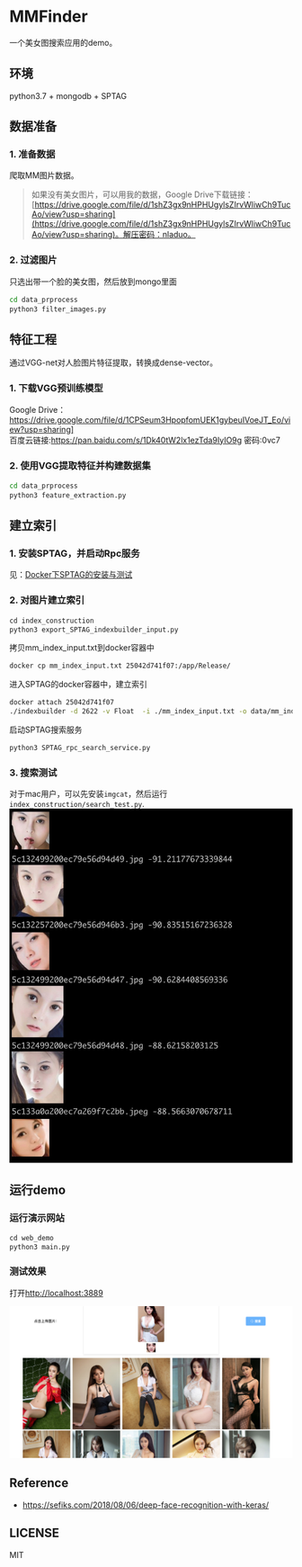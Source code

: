 # MMFinder
一个美女图搜索应用的demo。

## 环境
python3.7 + mongodb + SPTAG

## 数据准备
### 1. 准备数据
爬取MM图片数据。
> 如果没有美女图片，可以用我的数据，Google Drive下载链接：[https://drive.google.com/file/d/1shZ3gx9nHPHUgylsZIrvWliwCh9TucAo/view?usp=sharing](https://drive.google.com/file/d/1shZ3gx9nHPHUgylsZIrvWliwCh9TucAo/view?usp=sharing)。解压密码：nladuo。

### 2. 过滤图片
只选出带一个脸的美女图，然后放到mongo里面
```bash
cd data_prprocess
python3 filter_images.py
```

## 特征工程
通过VGG-net对人脸图片特征提取，转换成dense-vector。
### 1. 下载VGG预训练模型
Google Drive：https://drive.google.com/file/d/1CPSeum3HpopfomUEK1gybeuIVoeJT_Eo/view?usp=sharing]
<br>
百度云链接:https://pan.baidu.com/s/1Dk40tW2lx1ezTda9IyIO9g  密码:0vc7
### 2. 使用VGG提取特征并构建数据集
```bash
cd data_prprocess
python3 feature_extraction.py
```


## 建立索引
### 1. 安装SPTAG，并启动Rpc服务
见：[Docker下SPTAG的安装与测试](https://www.jianshu.com/p/fcedf00eac32)


### 2. 对图片建立索引
```
cd index_construction
python3 export_SPTAG_indexbuilder_input.py
```
拷贝mm_index_input.txt到docker容器中
```bash
docker cp mm_index_input.txt 25042d741f07:/app/Release/
```

进入SPTAG的docker容器中，建立索引
```bash
docker attach 25042d741f07
./indexbuilder -d 2622 -v Float  -i ./mm_index_input.txt -o data/mm_index -a BKT -t 2
```

启动SPTAG搜索服务
```bash
python3 SPTAG_rpc_search_service.py
```

### 3. 搜索测试
对于mac用户，可以先安装``imgcat``，然后运行``index_construction/search_test.py``.
![](search_test_result.jpg)

## 运行demo
### 运行演示网站
```
cd web_demo
python3 main.py
```

### 测试效果
打开[http://localhost:3889](http://localhost:3889)

![demo_result](demo_result.png)
## Reference
- https://sefiks.com/2018/08/06/deep-face-recognition-with-keras/

## LICENSE
MIT
